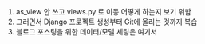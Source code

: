 1. as_view 안 쓰고 views.py 로 이동 어떻게 하는지 보기 위함
2. 그러면서 Django 프로젝트 생성부터 Git에 올리는 것까지 복습
3. 블로그 포스팅을 위한 데이터/모델 세팅은 여기서
